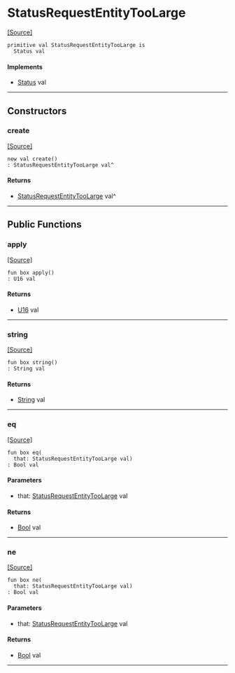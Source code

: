 # StatusRequestEntityTooLarge
<span class="source-link">[[Source]](src/server/status.md#L107)</span>
```pony
primitive val StatusRequestEntityTooLarge is
  Status val
```

#### Implements

* [Status](server-Status.md) val

---

## Constructors

### create
<span class="source-link">[[Source]](src/server/status.md#L107)</span>


```pony
new val create()
: StatusRequestEntityTooLarge val^
```

#### Returns

* [StatusRequestEntityTooLarge](server-StatusRequestEntityTooLarge.md) val^

---

## Public Functions

### apply
<span class="source-link">[[Source]](src/server/status.md#L108)</span>


```pony
fun box apply()
: U16 val
```

#### Returns

* [U16](builtin-U16.md) val

---

### string
<span class="source-link">[[Source]](src/server/status.md#L109)</span>


```pony
fun box string()
: String val
```

#### Returns

* [String](builtin-String.md) val

---

### eq
<span class="source-link">[[Source]](src/server/status.md#L108)</span>


```pony
fun box eq(
  that: StatusRequestEntityTooLarge val)
: Bool val
```
#### Parameters

*   that: [StatusRequestEntityTooLarge](server-StatusRequestEntityTooLarge.md) val

#### Returns

* [Bool](builtin-Bool.md) val

---

### ne
<span class="source-link">[[Source]](src/server/status.md#L108)</span>


```pony
fun box ne(
  that: StatusRequestEntityTooLarge val)
: Bool val
```
#### Parameters

*   that: [StatusRequestEntityTooLarge](server-StatusRequestEntityTooLarge.md) val

#### Returns

* [Bool](builtin-Bool.md) val

---

